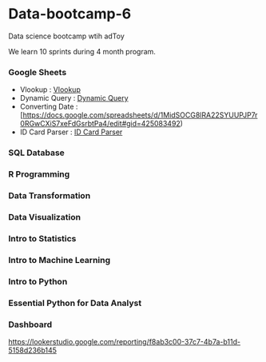 # Data-bootcamp-6
Data science bootcamp wtih adToy

We learn 10 sprints during 4 month program.


### Google Sheets
- Vlookup : [Vlookup](https://docs.google.com/spreadsheets/d/1MidSOCG8lRA22SYUUPJP7r0RGwCXiS7xeFdGsrbtPa4/edit#gid=170494398)
- Dynamic Query : [Dynamic Query](https://docs.google.com/spreadsheets/d/1MidSOCG8lRA22SYUUPJP7r0RGwCXiS7xeFdGsrbtPa4/edit#gid=21776189)
- Converting Date : [https://docs.google.com/spreadsheets/d/1MidSOCG8lRA22SYUUPJP7r0RGwCXiS7xeFdGsrbtPa4/edit#gid=425083492)
- ID Card Parser : [ID Card Parser](https://docs.google.com/spreadsheets/d/1MidSOCG8lRA22SYUUPJP7r0RGwCXiS7xeFdGsrbtPa4/edit#gid=1130838460)
### SQL Database
### R Programming
### Data Transformation
### Data Visualization
### Intro to Statistics 

### Intro to Machine Learning
### Intro to Python
### Essential Python for Data Analyst
### Dashboard

https://lookerstudio.google.com/reporting/f8ab3c00-37c7-4b7a-b11d-5158d236b145
